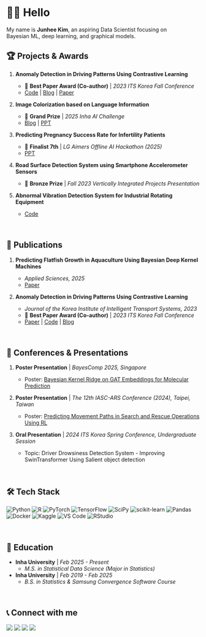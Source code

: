 # 👋🏻 Hello

<p align="left">My name is <b>Junhee Kim</b>, an aspiring Data Scientist focusing on<br>Bayesian ML, deep learning, and graphical models.</p>



## 🏆 Projects & Awards

1.  **Anomaly Detection in Driving Patterns Using Contrastive Learning**
    - 🥇 **Best Paper Award (Co-author)** | *2023 ITS Korea Fall Conference*
    - [Code](https://github.com/joon0390/CarVibration) | [Blog](https://joon0390.github.io/project_1/) | [Paper](http://journal.kits.or.kr/journal/viewPDF.php?key=zPGluqiY/ZA=)

2.  **Image Colorization based on Language Information**
    - 🥇 **Grand Prize** | *2025 Inha AI Challenge*
    - [Blog](https://heekim.notion.site/2025-Team-Posterior-253703566e4580308d53de551844661d?pvs=73) | [PPT](files/2025_INHA_POSTERIOR.pdf)
    
3.  **Predicting Pregnancy Success Rate for Infertility Patients**
    - 🏅 **Finalist 7th** | *LG Aimers Offline AI Hackathon (2025)*
    - [PPT](files/LGaimers.pdf)

4.  **Road Surface Detection System using Smartphone Accelerometer Sensors**
    - 🥉 **Bronze Prize** | *Fall 2023 Vertically Integrated Projects Presentation*

5.  **Abnormal Vibration Detection System for Industrial Rotating Equipment**
    - [Code](https://github.com/joon0390/Edge-Computing)

<br>

## 📜 Publications

1.  **Predicting Flatfish Growth in Aquaculture Using Bayesian Deep Kernel Machines**
    - *Applied Sciences, 2025*
    - [Paper](files/applsci-15-09487.pdf)

2.  **Anomaly Detection in Driving Patterns Using Contrastive Learning**
    - *Journal of the Korea Institute of Intelligent Transport Systems, 2023*
    - 🥇 **Best Paper Award (Co-author)** | *2023 ITS Korea Fall Conference*
    - [Paper](http://journal.kits.or.kr/journal/viewPDF.php?key=zPGluqiY/ZA=) | [Code](https://github.com/LilMae/CarVibration) | [Blog](https://joon0390.github.io/project_1/)

<br>

## 📰 Conferences & Presentations

1.  **Poster Presentation** | *BayesComp 2025, Singapore*
    - Poster: [Bayesian Kernel Ridge on GAT Embeddings for Molecular Prediction](files/BayesComp2025_BayesKernelGAT.pdf)
    
2.  **Poster Presentation** | *The 12th IASC-ARS Conference (2024), Taipei, Taiwan*
    - Poster: [Predicting Movement Paths in Search and Rescue Operations Using RL](files/IASC-ARS_DQN.pdf)
    
3.  **Oral Presentation** | *2024 ITS Korea Spring Conference, Undergraduate Session*
    - Topic: Driver Drowsiness Detection System - Improving SwinTransformer Using Salient object detection

<br>

## 🛠️ Tech Stack

<p align="left">
  <img src="https://img.shields.io/badge/python-3670A0?style=for-the-badge&logo=python&logoColor=ffdd54" alt="Python"/>
  <img src="https://img.shields.io/badge/r-%23276DC3.svg?style=for-the-badge&logo=r&logoColor=white" alt="R"/>
  <img src="https://img.shields.io/badge/PyTorch-%23EE4C2C.svg?style=for-the-badge&logo=PyTorch&logoColor=white" alt="PyTorch"/>
  <img src="https://img.shields.io/badge/TensorFlow-%23FF6F00.svg?style=for-the-badge&logo=TensorFlow&logoColor=white" alt="TensorFlow"/>
  <img src="https://img.shields.io/badge/SciPy-%230C55A5.svg?style=for-the-badge&logo=scipy&logoColor=%white" alt="SciPy"/>
  <img src="https://img.shields.io/badge/scikit--learn-%23F7931E.svg?style=for-the-badge&logo=scikit-learn&logoColor=white" alt="scikit-learn"/>
  <img src="https://img.shields.io/badge/pandas-%23150458.svg?style=for-the-badge&logo=pandas&logoColor=white" alt="Pandas"/>
  <img src="https://img.shields.io/badge/docker-%230db7ed.svg?style=for-the-badge&logo=docker&logoColor=white" alt="Docker"/>
  <img src="https://img.shields.io/badge/Kaggle-035a7d?style=for-the-badge&logo=kaggle&logoColor=white" alt="Kaggle"/>
  <img src="https://img.shields.io/badge/Visual%20Studio%20Code-0078d7.svg?style=for-the-badge&logo=visual-studio-code&logoColor=white" alt="VS Code"/>
  <img src="https://img.shields.io/badge/RStudio-4285F4?style=for-the-badge&logo=rstudio&logoColor=white" alt="RStudio"/>
</p>

<br>

## 🏫 Education

-   **Inha University** | *Feb 2025 - Present*
    -   *M.S. in Statistical Data Science (Major in Statistics)*
-   **Inha University** | *Feb 2019 - Feb 2025*
    -   *B.S. in Statistics & Samsung Convergence Software Course*

<br>

## 📞 Connect with me

<p align="left">
  <a href="https://github.com/joon0390" target="_blank"><img src="https://img.shields.io/badge/GitHub-181717?style=for-the-badge&logo=github&logoColor=white"/></a>
  <a href="https://www.linkedin.com/in/junhee-kim-08695a352" target="_blank"><img src="https://img.shields.io/badge/LinkedIn-0A66C2?style=for-the-badge&logo=linkedin&logoColor=white"/></a>
  <a href="mailto:kim8881472@gmail.com"><img src="https://img.shields.io/badge/Email-EA4335?style=for-the-badge&logo=gmail&logoColor=white"/></a>
  <a href="https://joon0390.github.io" target="_blank"><img src="https://img.shields.io/badge/Blog-FC4F08?style=for-the-badge&logo=velog&logoColor=white"/></a>
</p>
